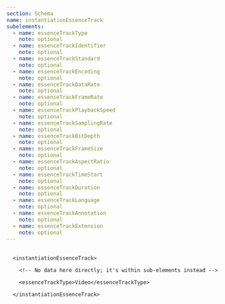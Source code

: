 ```yaml
---
section: Schema
name: instantiationEssenceTrack
subelements:
  - name: essenceTrackType
    note: optional
  - name: essenceTrackIdentifier
    note: optional    
  - name: essenceTrackStandard
    note: optional
  - name: essenceTrackEncoding
    note: optional
  - name: essenceTrackDataRate
    note: optional
  - name: essenceTrackFrameRate
    note: optional
  - name: essenceTrackPlaybackSpeed
    note: optional
  - name: essenceTrackSamplingRate
    note: optional
  - name: essenceTrackBitDepth
    note: optional
  - name: essenceTrackFrameSize
    note: optional
  - name: essenceTrackAspectRatio
    note: optional
  - name: essenceTrackTimeStart
    note: optional
  - name: essenceTrackDuration
    note: optional
  - name: essenceTrackLanguage
    note: optional
  - name: essenceTrackAnnotation
    note: optional
  - name: essenceTrackExtension
    note: optional
---
```


<pre>
  <code>
  &lt;instantiationEssenceTrack&gt;<br>
    &lt;!-- No data here directly; it's within sub-elements instead --&gt;<br>
    &lt;essenceTrackType&gt;Video&lt;/essenceTrackType&gt;<br>
  &lt;/instantiationEssenceTrack&gt;
  </code>
</pre>
